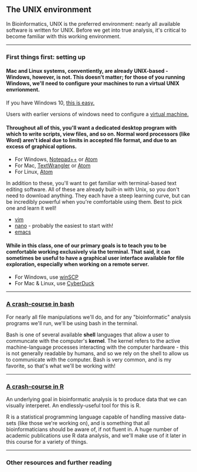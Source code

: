 ## The UNIX environment

In Bioinformatics, UNIX is the preferred environment: nearly all available software is written for UNIX. Before we get into true analysis, it's critical to become familiar with this working environment.

----
### First things first: setting up 

#### Mac and Linux systems, conventiently, are already UNIX-based - Windows, however, is not. This doesn't matter; for those of you running Windows, we'll need to configure your machines to run a virtual UNIX envrionment. 

If you have Windows 10, [this is easy.](https://www.howtogeek.com/249966/how-to-install-and-use-the-linux-bash-shell-on-windows-10/)

Users with earlier versions of windows need to configure a [virtual machine.](https://blog.storagecraft.com/the-dead-simple-guide-to-installing-a-linux-virtual-machine-on-windows/)

#### Throughout all of this, you'll want a dedicated desktop program with which to write scripts, view files, and so on. Normal word processors (like Word) aren't ideal due to limits in accepted file format, and due to an excess of graphical options. 

- For Windows, [Notepad++](https://notepad-plus-plus.org) or [Atom](https://atom.io)
- For Mac, [TextWrangler](http://www.barebones.com/products/bbedit/) or [Atom](https://atom.io)
- For Linux, [Atom](https://atom.io)

In addition to these, you'll want to get familiar with terminal-based text editing software. All of these are already built-in with Unix, so you don't need to download anything. They each have a steep learning curve, but can be incredibly powerful when you're comfortable using them. Best to pick one and learn it well!

- [vim](https://www.vim.org)
- [nano](https://www.nano-editor.org) - probably the easiest to start with!
- [emacs](https://www.gnu.org/software/emacs/)

#### While in this class, one of our primary goals is to teach you to be comfortable working exclusively via the terminal. That said, it can sometimes be useful to have a graphical user interface available for file exploration, especially when working on a remote server. 

- For Windows, use [winSCP](https://winscp.net/eng/download.php)
- For Mac & Linux, use [CyberDuck](https://cyberduck.io)
----

### [A crash-course in bash]()

For nearly all file manipulations we'll do, and for any "bioinformatic" analysis programs we'll run, we'll be using bash in the terminal.

Bash is one of several available **shell** languages that allow a user to communcate with the computer's **kernel**. The kernel refers to the active machine-language processes interacting with the computer hardware - this is not generally readable by humans, and so we rely on the shell to allow us to communicate with the computer. Bash is very common, and is my favorite, so that's what we'll be working with! 

----

### [A crash-course in R]()

An underlying goal in bioinformatic analysis is to produce data that we can visually interperet. An endlessly-useful tool for this is R.

R is a statistical programming language capable of handling massive data-sets (like those we're working on), and is something that all bioinformaticians should be aware of, if not fluent in. A huge number of academic publications use R data analysis, and we'll make use of it later in this course for a variety of things.

----

### Other resources and further reading









